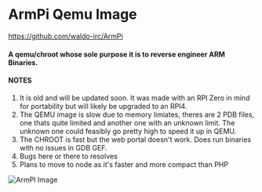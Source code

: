 # ArmPi Qemu Image
https://github.com/waldo-irc/ArmPi

#### A qemu/chroot whose sole purpose it is to reverse engineer ARM Binaries.

#### NOTES
1. It is old and will be updated soon.  It was made with an RPI Zero in mind for portability but will likely be upgraded to an RPI4.
2. The QEMU image is slow due to memory limiates, theres are 2 PDB files, one thats quite limited and another one with an unknown limit.  The unknown one could feasibly go pretty high to speed it up in QEMU.
3. The CHROOT is fast but the web portal doesn't work.  Does run binaries with no issues in GDB GEF.
4. Bugs here or there to resolves
5. Plans to move to node as it's faster and more compact than PHP

![ArmPI Image](https://raw.githubusercontent.com/waldo-irc/ArmPi/master/chroot.png)